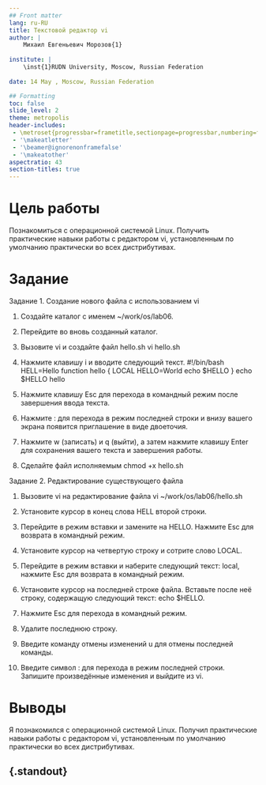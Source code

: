 ```yaml
---
## Front matter
lang: ru-RU
title: Текстовой редактор vi
author: |
	Михаил Евгеньевич Морозов{1}
	
institute: |
	\inst{1}RUDN University, Moscow, Russian Federation
	
date: 14 May , Moscow, Russian Federation

## Formatting
toc: false
slide_level: 2
theme: metropolis
header-includes: 
 - \metroset{progressbar=frametitle,sectionpage=progressbar,numbering=fraction}
 - '\makeatletter'
 - '\beamer@ignorenonframefalse'
 - '\makeatother'
aspectratio: 43
section-titles: true
---
```


# Цель работы

Познакомиться с операционной системой Linux. Получить практические навыки работы с редактором vi, установленным по умолчанию практически во всех дистрибутивах.

# Задание

Задание 1. Создание нового файла с использованием vi

1. Создайте каталог с именем ~/work/os/lab06.

2. Перейдите во вновь созданный каталог.

3. Вызовите vi и создайте файл hello.sh
 vi hello.sh

4. Нажмите клавишу i и вводите следующий текст.
 #!/bin/bash
 HELL=Hello
 function hello {
 	LOCAL HELLO=World
	echo $HELLO
 }
 echo $HELLO
 hello

5. Нажмите клавишу Esc для перехода в командный режим после завершения ввода
текста.

6. Нажмите : для перехода в режим последней строки и внизу вашего экрана появится
приглашение в виде двоеточия.

7. Нажмите w (записать) и q (выйти), а затем нажмите клавишу Enter для сохранения
вашего текста и завершения работы.

8. Сделайте файл исполняемым
chmod +x hello.sh

Задание 2. Редактирование существующего файла
1. Вызовите vi на редактирование файла
vi ~/work/os/lab06/hello.sh

2. Установите курсор в конец слова HELL второй строки.

3. Перейдите в режим вставки и замените на HELLO. Нажмите Esc для возврата в командный режим.

4. Установите курсор на четвертую строку и сотрите слово LOCAL.

5. Перейдите в режим вставки и наберите следующий текст: local, нажмите Esc для
возврата в командный режим.

6. Установите курсор на последней строке файла. Вставьте после неё строку, содержащую
следующий текст: echo $HELLO.

7. Нажмите Esc для перехода в командный режим.

8. Удалите последнюю строку.

9. Введите команду отмены изменений u для отмены последней команды.

10. Введите символ : для перехода в режим последней строки. Запишите произведённые
изменения и выйдите из vi.

# Выводы

Я познакомился с операционной системой Linux. Получил практические навыки работы с редактором vi, установленным по умолчанию практически во всех дистрибутивах.

## {.standout}

